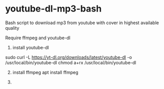 # youtube-dl-mp3-bash
Bash script to download mp3 from youtube with cover in highest available quality


Require ffmpeg and youtube-dl

1. install youtube-dl

sudo curl -L https://yt-dl.org/downloads/latest/youtube-dl -o /usr/local/bin/youtube-dl
chmod a+rx /usr/local/bin/youtube-dl

2. install ffmpeg
apt install ffmpeg

3. 

